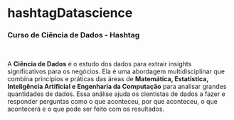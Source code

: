 # hashtagDatascience

<h3>Curso de Ciência de Dados - Hashtag</h3>
<br>

<p>A <strong>Ciência de Dados</strong> é o estudo dos dados para extrair insights significativos para os negócios. Ela é uma abordagem multidisciplinar que combina princípios e práticas das áreas de <strong>Matemática, Estatística, Inteligência Artificial e Engenharia da Computação</strong> para analisar grandes quantidades de dados. Essa análise ajuda os cientistas de dados a fazer e responder perguntas como o que aconteceu, por que aconteceu, o que acontecerá e o que pode ser feito com os resultados.</p>